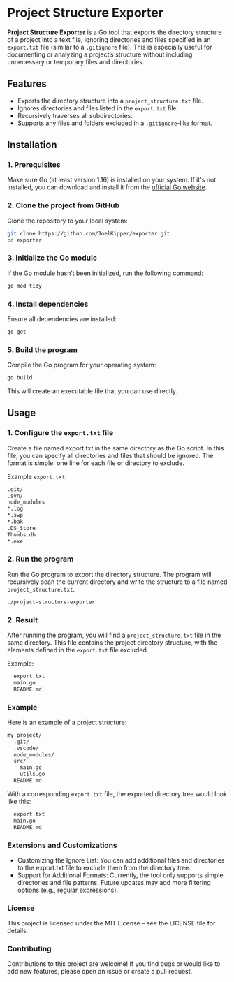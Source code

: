 # Project Structure Exporter

**Project Structure Exporter** is a Go tool that exports the directory structure of a project into a text file, ignoring directories and files specified in an `export.txt` file (similar to a `.gitignore` file). This is especially useful for documenting or analyzing a project’s structure without including unnecessary or temporary files and directories.

## Features

- Exports the directory structure into a `project_structure.txt` file.
- Ignores directories and files listed in the `export.txt` file.
- Recursively traverses all subdirectories.
- Supports any files and folders excluded in a `.gitignore`-like format.

## Installation

### 1. **Prerequisites**

Make sure Go (at least version 1.16) is installed on your system. If it's not installed, you can download and install it from the [official Go website](https://golang.org/dl/).

### 2. **Clone the project from GitHub**

Clone the repository to your local system:

```bash
git clone https://github.com/JoelKipper/exporter.git
cd exporter
```

### 3. **Initialize the Go module**

If the Go module hasn’t been initialized, run the following command:

```bash
go mod tidy
```

### 4. **Install dependencies**

Ensure all dependencies are installed:

```bash
go get
```

### 5. **Build the program**

Compile the Go program for your operating system:

```bash
go build
```

This will create an executable file that you can use directly.

## Usage

### 1. **Configure the `export.txt` file**

Create a file named export.txt in the same directory as the Go script. In this file, you can specify all directories and files that should be ignored. The format is simple: one line for each file or directory to exclude.

Example `export.txt`:

```txt
.git/
.svn/
node_modules
*.log
*.swp
*.bak
.DS_Store
Thumbs.db
*.exe
```

### 2. **Run the program**
Run the Go program to export the directory structure. The program will recursively scan the current directory and write the structure to a file named `project_structure.txt`.

```bash
./project-structure-exporter
```

### 2. **Result**

After running the program, you will find a `project_structure.txt` file in the same directory. This file contains the project directory structure, with the elements defined in the `export.txt` file excluded.

Example:

```txt
  export.txt
  main.go
  README.md
```

### **Example**

Here is an example of a project structure:

```txt
my_project/
  .git/
  .vscode/
  node_modules/
  src/
    main.go
    utils.go
  README.md
```

With a corresponding `export.txt` file, the exported directory tree would look like this:

```txt
  export.txt
  main.go
  README.md
```

### **Extensions and Customizations**

- Customizing the Ignore List: You can add additional files and directories to the export.txt file to exclude them from the directory tree.
- Support for Additional Formats: Currently, the tool only supports simple directories and file patterns. Future updates may add more filtering options (e.g., regular expressions).

### **License**

This project is licensed under the MIT License – see the LICENSE file for details.

### **Contributing**

Contributions to this project are welcome! If you find bugs or would like to add new features, please open an issue or create a pull request.
